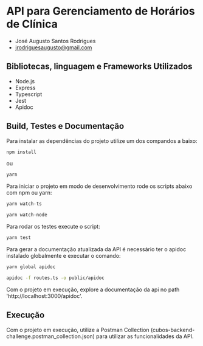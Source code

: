 # API para Gerenciamento de Horários de Clínica

- José Augusto Santos Rodrigues
- jrodriguesaugusto@gmail.com

## Bibliotecas, linguagem e Frameworks Utilizados

- Node.js
- Express
- Typescript
- Jest
- Apidoc

## Build, Testes e Documentação

Para instalar as dependências do projeto utilize um dos compandos a baixo:

```bash
npm install
```
ou
```bash
yarn
```

Para iniciar o projeto em modo de desenvolvimento rode os scripts abaixo com npm ou yarn:

```bash
yarn watch-ts
```

```bash
yarn watch-node
```

Para rodar os testes execute o script:

```bash
yarn test
```

Para gerar a documentação atualizada da API é necessário ter o apidoc instalado globalmente e executar o comando:

```bash
yarn global apidoc
```
```bash
apidoc -f routes.ts -o public/apidoc
```
Com o projeto em execução, explore a documentação da api no path 'http://localhost:3000/apidoc'.

## Execução

Com o projeto em execução, utilize a Postman Collection (cubos-backend-challenge.postman_collection.json) para utilizar as funcionalidades da API.

